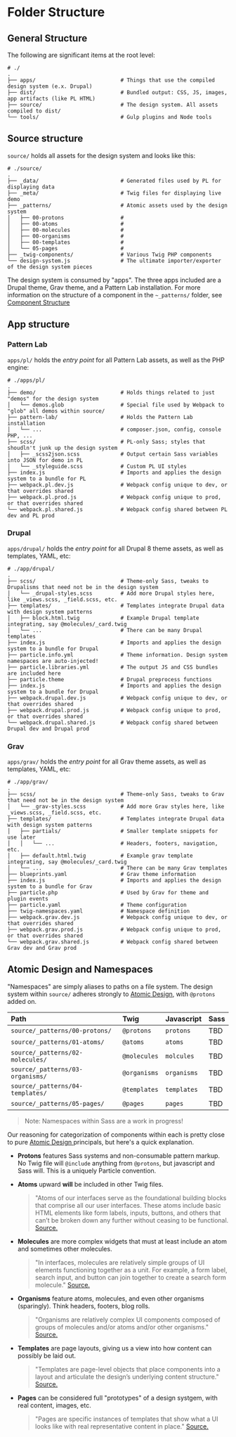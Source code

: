# Folder Structure

## General Structure <a id="structure"></a>

The following are significant items at the root level:

```text
# ./
.
├── apps/                           # Things that use the compiled design system (e.x. Drupal)
├── dist/                           # Bundled output: CSS, JS, images, app artifacts (like PL HTML)
├── source/                         # The design system. All assets compiled to dist/
└── tools/                          # Gulp plugins and Node tools
```

## Source structure <a id="source-structure"></a>

`source/` holds all assets for the design system and looks like this:

```text
# ./source/
.
├── _data/                          # Generated files used by PL for displaying data
├── _meta/                          # Twig files for displaying live demo
├── _patterns/                      # Atomic assets used by the design system
│   ├── 00-protons                  #
│   ├── 00-atoms                    #
│   ├── 00-molecules                #
│   ├── 00-organisms                #
│   ├── 00-templates                #
│   └── 05-pages                    #
├── _twig-components/               # Various Twig PHP components
└── design-system.js                # The ultimate importer/exporter of the design system pieces
```

The design system is consumed by "apps". The three apps included are a Drupal theme, Grav theme, and a Pattern Lab installation. For more information on the structure of a component in the `~_patterns/` folder, see [Component Structure](./component-structure.md)

## App structure <a id="app-structure"></a>

### Pattern Lab

`apps/pl/` holds the _entry point_ for all Pattern Lab assets, as well as the PHP engine:

```text
# ./apps/pl/
.
├── demo/                           # Holds things related to just "demos" for the design system
│   └── demos.glob                  # Special file used by Webpack to "glob" all demos within source/
├── pattern-lab/                    # Holds the Pattern Lab installation
│   └── ...                         # composer.json, config, console PHP, ...
├── scss/                           # PL-only Sass; styles that shoudln't junk up the design system
│   ├── _scss2json.scss             # Output certain Sass variables into JSON for demo in PL
│   └── _styleguide.scss            # Custom PL UI styles
├── index.js                        # Imports and applies the design system to a bundle for PL
├── webpack.pl.dev.js               # Webpack config unique to dev, or that overrides shared
├── webpack.pl.prod.js              # Webpack config unique to prod, or that overrides shared
└── webpack.pl.shared.js            # Webpack config shared between PL dev and PL prod
```

### Drupal

`apps/drupal/` holds the _entry point_ for all Drupal 8 theme assets, as well as templates, YAML, etc:

```text
# ./app/drupal/
.
├── scss/                           # Theme-only Sass, tweaks to Drupalisms that need not be in the design system
│   └── _drupal-styles.scss         # Add more Drupal styles here, like _views.scss, _field.scss, etc.
├── templates/                      # Templates integrate Drupal data with design system patterns
│   ├── block.html.twig             # Example Drupal template integrating, say @molecules/_card.twig
│   └── ...                         # There can be many Drupal templates
├── index.js                        # Imports and applies the design system to a bundle for Drupal
├── particle.info.yml               # Theme information. Design system namespaces are auto-injected!
├── particle.libraries.yml          # The output JS and CSS bundles are included here
├── particle.theme                  # Drupal preprocess functions
├── index.js                        # Imports and applies the design system to a bundle for Drupal
├── webpack.drupal.dev.js           # Webpack config unique to dev, or that overrides shared
├── webpack.drupal.prod.js          # Webpack config unique to prod, or that overrides shared
└── webpack.drupal.shared.js        # Webpack config shared between Drupal dev and Drupal prod
```

### Grav

`apps/grav/` holds the _entry point_ for all Grav theme assets, as well as templates, YAML, etc:

```text
# ./app/grav/
.
├── scss/                           # Theme-only Sass, tweaks to Grav that need not be in the design system
│   └── _grav-styles.scss           # Add more Grav styles here, like _views.scss, _field.scss, etc.
├── templates/                      # Templates integrate Drupal data with design system patterns
│   ├── partials/                   # Smaller template snippets for use later
│   │   └── ...                     # Headers, footers, navigation, etc.
│   ├── default.html.twig           # Example grav template integrating, say @molecules/_card.twig
│   └── ...                         # There can be many Grav templates
├── blueprints.yaml                 # Grav theme information
├── index.js                        # Imports and applies the design system to a bundle for Grav
├── particle.php                    # Used by Grav for theme and plugin events
├── particle.yaml                   # Theme configuration
├── twig-namespaces.yaml            # Namespace definition
├── webpack.grav.dev.js             # Webpack config unique to dev, or that overrides shared
├── webpack.grav.prod.js            # Webpack config unique to prod, or that overrides shared
└── webpack.grav.shared.js          # Webpack config shared between Grav dev and Grav prod
```

## Atomic Design and Namespaces

"Namespaces" are simply aliases to paths on a file system. The design system within `source/` adheres strongly to [Atomic Design](http://atomicdesign.bradfrost.com/), with `@protons` added on.

| Path | Twig | Javascript | Sass |
| :--- | :--- | :--- | :--- |
| `source/_patterns/00-protons/` | `@protons` | `protons` | TBD |
| `source/_patterns/01-atoms/` | `@atoms` | `atoms` | TBD |
| `source/_patterns/02-molecules/` | `@molecules` | `molcules` | TBD |
| `source/_patterns/03-organisms/` | `@organisms` | `organisms` | TBD |
| `source/_patterns/04-templates/` | `@templates` | `templates` | TBD |
| `source/_patterns/05-pages/` | `@pages` | `pages` | TBD |

> Note: Namespaces within Sass are a work in progress!

Our reasoning for categorization of components within each is pretty close to pure [Atomic Design ](../../frontend/atomic-design.md)principals, but here's a quick explanation.

* **Protons** features Sass systems and non-consumable pattern markup. No Twig file will `@include` anything from `@protons`, but javascript and Sass will. This is a uniquely Particle convention.
* **Atoms** upward **will** be included in other Twig files.

  > "Atoms of our interfaces serve as the foundational building blocks that comprise all our user interfaces. These atoms include basic HTML elements like form labels, inputs, buttons, and others that can’t be broken down any further without ceasing to be functional. [Source.](http://atomicdesign.bradfrost.com/chapter-2/#atoms)

* **Molecules** are more complex widgets that must at least include an atom and sometimes other molecules.

  > "In interfaces, molecules are relatively simple groups of UI elements functioning together as a unit. For example, a form label, search input, and button can join together to create a search form molecule." [Source.](http://atomicdesign.bradfrost.com/chapter-2/#molecules)

* **Organisms** feature atoms, molecules, and even other organisms \(sparingly\). Think headers, footers, blog rolls.

  > "Organisms are relatively complex UI components composed of groups of molecules and/or atoms and/or other organisms." [Source.](http://atomicdesign.bradfrost.com/chapter-2/#organisms)

* **Templates** are page layouts, giving us a view into how content can possibly be laid out.

  > "Templates are page-level objects that place components into a layout and articulate the design’s underlying content structure." [Source.](http://atomicdesign.bradfrost.com/chapter-2/#templates)

* **Pages** can be considered full "prototypes" of a design systgem, with real content, images, etc.

  > "Pages are specific instances of templates that show what a UI looks like with real representative content in place." [Source.](http://atomicdesign.bradfrost.com/chapter-2/#pages)

